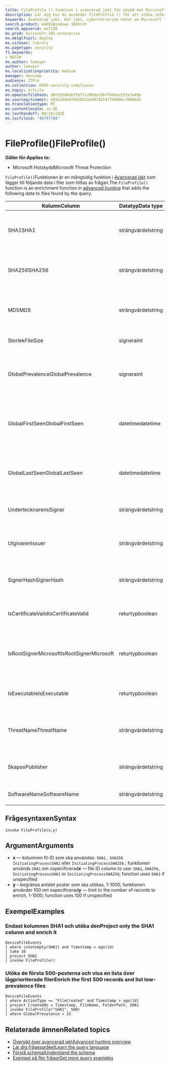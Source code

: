 ```yaml
---
title: FileProfile ()-funktion i avancerad jakt för skydd mot Microsoft Threat
description: Lär dig hur du använder FileProfile () för att utöka informationen om filer i de avancerade frågeresultaten
keywords: Avancerad jakt, Hot jakt, cyberterrorism hotet om Microsoft Threat Protection, Microsoft 365, MTP, m365, sökning, frågor, telemetri, schema referens, kusto, FileProfile, fil profil, funktion och berikning
search.product: eADQiWindows 10XVcnh
search.appverid: met150
ms.prod: microsoft-365-enterprise
ms.mktglfcycl: deploy
ms.sitesec: library
ms.pagetype: security
f1.keywords:
- NOCSH
ms.author: lomayor
author: lomayor
ms.localizationpriority: medium
manager: dansimp
audience: ITPro
ms.collection: M365-security-compliance
ms.topic: article
ms.openlocfilehash: d0fd359bb6f56f7c20b0a39b7fd45ec551e7e49e
ms.sourcegitcommit: 445b249a6f0420b32e49742fd7744006c7090b2b
ms.translationtype: MT
ms.contentlocale: sv-SE
ms.lasthandoff: 08/18/2020
ms.locfileid: "46797788"
---
```

# <a name="fileprofile"></a><span data-ttu-id="effce-104">FileProfile()</span><span class="sxs-lookup"><span data-stu-id="effce-104">FileProfile()</span></span>

<span data-ttu-id="effce-105">**Gäller för:**</span><span class="sxs-lookup"><span data-stu-id="effce-105">**Applies to:**</span></span>
- <span data-ttu-id="effce-106">Microsoft Hotskydd</span><span class="sxs-lookup"><span data-stu-id="effce-106">Microsoft Threat Protection</span></span>

<span data-ttu-id="effce-107">`FileProfile()`Funktionen är en mångsidig funktion i [Avancerad jakt](advanced-hunting-overview.md) som lägger till följande data i filer som hittas av frågan.</span><span class="sxs-lookup"><span data-stu-id="effce-107">The `FileProfile()` function is an enrichment function in [advanced hunting](advanced-hunting-overview.md) that adds the following data to files found by the query.</span></span>

| <span data-ttu-id="effce-108">Kolumn</span><span class="sxs-lookup"><span data-stu-id="effce-108">Column</span></span> | <span data-ttu-id="effce-109">Datatyp</span><span class="sxs-lookup"><span data-stu-id="effce-109">Data type</span></span> | <span data-ttu-id="effce-110">Beskrivning</span><span class="sxs-lookup"><span data-stu-id="effce-110">Description</span></span> |
|------------|-------------|-------------|
| <span data-ttu-id="effce-111">SHA1</span><span class="sxs-lookup"><span data-stu-id="effce-111">SHA1</span></span> | <span data-ttu-id="effce-112">strängvärdet</span><span class="sxs-lookup"><span data-stu-id="effce-112">string</span></span> | <span data-ttu-id="effce-113">SHA-1 av filen som den inspelade åtgärden tillämpades på</span><span class="sxs-lookup"><span data-stu-id="effce-113">SHA-1 of the file that the recorded action was applied to</span></span> |
| <span data-ttu-id="effce-114">SHA256</span><span class="sxs-lookup"><span data-stu-id="effce-114">SHA256</span></span> | <span data-ttu-id="effce-115">strängvärdet</span><span class="sxs-lookup"><span data-stu-id="effce-115">string</span></span> | <span data-ttu-id="effce-116">SHA-256 av filen som den inspelade åtgärden tillämpades på</span><span class="sxs-lookup"><span data-stu-id="effce-116">SHA-256 of the file that the recorded action was applied to</span></span> |
| <span data-ttu-id="effce-117">MD5</span><span class="sxs-lookup"><span data-stu-id="effce-117">MD5</span></span> | <span data-ttu-id="effce-118">strängvärdet</span><span class="sxs-lookup"><span data-stu-id="effce-118">string</span></span> | <span data-ttu-id="effce-119">MD5-hash för filen som den inspelade åtgärden tillämpades för</span><span class="sxs-lookup"><span data-stu-id="effce-119">MD5 hash of the file that the recorded action was applied to</span></span> |
| <span data-ttu-id="effce-120">Storlek</span><span class="sxs-lookup"><span data-stu-id="effce-120">FileSize</span></span> | <span data-ttu-id="effce-121">signera</span><span class="sxs-lookup"><span data-stu-id="effce-121">int</span></span> | <span data-ttu-id="effce-122">Storleken på filen i byte</span><span class="sxs-lookup"><span data-stu-id="effce-122">Size of the file in bytes</span></span> |
| <span data-ttu-id="effce-123">GlobalPrevalence</span><span class="sxs-lookup"><span data-stu-id="effce-123">GlobalPrevalence</span></span> | <span data-ttu-id="effce-124">signera</span><span class="sxs-lookup"><span data-stu-id="effce-124">int</span></span> | <span data-ttu-id="effce-125">Antal instanser av enheten som Microsoft globalt har iakttagit</span><span class="sxs-lookup"><span data-stu-id="effce-125">Number of instances of the entity observed by Microsoft globally</span></span> |
| <span data-ttu-id="effce-126">GlobalFirstSeen</span><span class="sxs-lookup"><span data-stu-id="effce-126">GlobalFirstSeen</span></span> | <span data-ttu-id="effce-127">datetime</span><span class="sxs-lookup"><span data-stu-id="effce-127">datetime</span></span> | <span data-ttu-id="effce-128">Datum och tid då enheten först observerades av Microsoft globalt</span><span class="sxs-lookup"><span data-stu-id="effce-128">Date and time when the entity was first observed by Microsoft globally</span></span> |
| <span data-ttu-id="effce-129">GlobalLastSeen</span><span class="sxs-lookup"><span data-stu-id="effce-129">GlobalLastSeen</span></span> | <span data-ttu-id="effce-130">datetime</span><span class="sxs-lookup"><span data-stu-id="effce-130">datetime</span></span> | <span data-ttu-id="effce-131">Datum och tid då enheten senast kom från Microsoft globalt</span><span class="sxs-lookup"><span data-stu-id="effce-131">Date and time when the entity was last observed by Microsoft globally</span></span> |
| <span data-ttu-id="effce-132">Undertecknarens</span><span class="sxs-lookup"><span data-stu-id="effce-132">Signer</span></span> | <span data-ttu-id="effce-133">strängvärdet</span><span class="sxs-lookup"><span data-stu-id="effce-133">string</span></span> | <span data-ttu-id="effce-134">Information om undertecknaren av filen</span><span class="sxs-lookup"><span data-stu-id="effce-134">Information about the signer of the file</span></span> |
| <span data-ttu-id="effce-135">Utgivaren</span><span class="sxs-lookup"><span data-stu-id="effce-135">Issuer</span></span> | <span data-ttu-id="effce-136">strängvärdet</span><span class="sxs-lookup"><span data-stu-id="effce-136">string</span></span> | <span data-ttu-id="effce-137">Information om utfärdande av certifikat utfärdare (CA)</span><span class="sxs-lookup"><span data-stu-id="effce-137">Information about the issuing certificate authority (CA)</span></span> |
| <span data-ttu-id="effce-138">SignerHash</span><span class="sxs-lookup"><span data-stu-id="effce-138">SignerHash</span></span> | <span data-ttu-id="effce-139">strängvärdet</span><span class="sxs-lookup"><span data-stu-id="effce-139">string</span></span> | <span data-ttu-id="effce-140">Unikt hashvärde identifierar undertecknaren</span><span class="sxs-lookup"><span data-stu-id="effce-140">Unique hash value identifying the signer</span></span> |
| <span data-ttu-id="effce-141">IsCertificateValid</span><span class="sxs-lookup"><span data-stu-id="effce-141">IsCertificateValid</span></span> | <span data-ttu-id="effce-142">returtyp</span><span class="sxs-lookup"><span data-stu-id="effce-142">boolean</span></span> | <span data-ttu-id="effce-143">Om certifikatet som används för att signera filen är giltigt</span><span class="sxs-lookup"><span data-stu-id="effce-143">Whether the certificate used to sign the file is valid</span></span> |
| <span data-ttu-id="effce-144">IsRootSignerMicrosoft</span><span class="sxs-lookup"><span data-stu-id="effce-144">IsRootSignerMicrosoft</span></span> | <span data-ttu-id="effce-145">returtyp</span><span class="sxs-lookup"><span data-stu-id="effce-145">boolean</span></span> | <span data-ttu-id="effce-146">Anger om undertecknaren hos rot certifikatet är Microsoft</span><span class="sxs-lookup"><span data-stu-id="effce-146">Indicates whether the signer of the root certificate is Microsoft</span></span> |
| <span data-ttu-id="effce-147">IsExecutable</span><span class="sxs-lookup"><span data-stu-id="effce-147">IsExecutable</span></span> | <span data-ttu-id="effce-148">returtyp</span><span class="sxs-lookup"><span data-stu-id="effce-148">boolean</span></span> | <span data-ttu-id="effce-149">Om filen är en fil för Portable körbara filer (PE)</span><span class="sxs-lookup"><span data-stu-id="effce-149">Whether the file is a Portable Executable (PE) file</span></span> |
| <span data-ttu-id="effce-150">ThreatName</span><span class="sxs-lookup"><span data-stu-id="effce-150">ThreatName</span></span> | <span data-ttu-id="effce-151">strängvärdet</span><span class="sxs-lookup"><span data-stu-id="effce-151">string</span></span> | <span data-ttu-id="effce-152">Identifierings namn för skadlig program vara eller andra hot Funna</span><span class="sxs-lookup"><span data-stu-id="effce-152">Detection name for any malware or other threats found</span></span> |
| <span data-ttu-id="effce-153">Skapas</span><span class="sxs-lookup"><span data-stu-id="effce-153">Publisher</span></span> | <span data-ttu-id="effce-154">strängvärdet</span><span class="sxs-lookup"><span data-stu-id="effce-154">string</span></span> | <span data-ttu-id="effce-155">Namn på organisationen som har publicerat filen</span><span class="sxs-lookup"><span data-stu-id="effce-155">Name of the organization that published the file</span></span> |
| <span data-ttu-id="effce-156">SoftwareName</span><span class="sxs-lookup"><span data-stu-id="effce-156">SoftwareName</span></span> | <span data-ttu-id="effce-157">strängvärdet</span><span class="sxs-lookup"><span data-stu-id="effce-157">string</span></span> | <span data-ttu-id="effce-158">Namnet på program varu produkten</span><span class="sxs-lookup"><span data-stu-id="effce-158">Name of the software product</span></span> |

## <a name="syntax"></a><span data-ttu-id="effce-159">Frågesyntaxen</span><span class="sxs-lookup"><span data-stu-id="effce-159">Syntax</span></span>

```kusto
invoke FileProfile(x,y)
```

## <a name="arguments"></a><span data-ttu-id="effce-160">Argument</span><span class="sxs-lookup"><span data-stu-id="effce-160">Arguments</span></span>

- <span data-ttu-id="effce-161">**x** — kolumnen fil-ID som ska användas: `SHA1` , `SHA256` `InitiatingProcessSHA1` eller `InitiatingProcessSHA256` ; funktionen används `SHA1` om ospecificerad</span><span class="sxs-lookup"><span data-stu-id="effce-161">**x** — file ID column to use: `SHA1`, `SHA256`, `InitiatingProcessSHA1` or `InitiatingProcessSHA256`; function uses `SHA1` if unspecified</span></span>
- <span data-ttu-id="effce-162">**y** – begränsa antalet poster som ska utökas, 1-1000; funktionen använder 100 om ospecificerad</span><span class="sxs-lookup"><span data-stu-id="effce-162">**y** — limit to the number of records to enrich, 1-1000; function uses 100 if unspecified</span></span>

## <a name="examples"></a><span data-ttu-id="effce-163">Exempel</span><span class="sxs-lookup"><span data-stu-id="effce-163">Examples</span></span>

### <a name="project-only-the-sha1-column-and-enrich-it"></a><span data-ttu-id="effce-164">Endast kolumnen SHA1 och utöka den</span><span class="sxs-lookup"><span data-stu-id="effce-164">Project only the SHA1 column and enrich it</span></span>

```kusto
DeviceFileEvents
| where isnotempty(SHA1) and Timestamp > ago(1d)
| take 10
| project SHA1
| invoke FileProfile()
```

### <a name="enrich-the-first-500-records-and-list-low-prevalence-files"></a><span data-ttu-id="effce-165">Utöka de första 500-posterna och visa en lista över lågprioriterade filer</span><span class="sxs-lookup"><span data-stu-id="effce-165">Enrich the first 500 records and list low-prevalence files</span></span>

```kusto
DeviceFileEvents
| where ActionType == "FileCreated" and Timestamp > ago(1d)
| project CreatedOn = Timestamp, FileName, FolderPath, SHA1
| invoke FileProfile("SHA1", 500) 
| where GlobalPrevalence < 15
```

## <a name="related-topics"></a><span data-ttu-id="effce-166">Relaterade ämnen</span><span class="sxs-lookup"><span data-stu-id="effce-166">Related topics</span></span>
- [<span data-ttu-id="effce-167">Översikt över avancerad jakt</span><span class="sxs-lookup"><span data-stu-id="effce-167">Advanced hunting overview</span></span>](advanced-hunting-overview.md)
- [<span data-ttu-id="effce-168">Lär dig frågespråket</span><span class="sxs-lookup"><span data-stu-id="effce-168">Learn the query language</span></span>](advanced-hunting-query-language.md)
- [<span data-ttu-id="effce-169">Förstå schemat</span><span class="sxs-lookup"><span data-stu-id="effce-169">Understand the schema</span></span>](advanced-hunting-schema-tables.md)
- [<span data-ttu-id="effce-170">Exempel på fler frågor</span><span class="sxs-lookup"><span data-stu-id="effce-170">Get more query examples</span></span>](advanced-hunting-shared-queries.md)